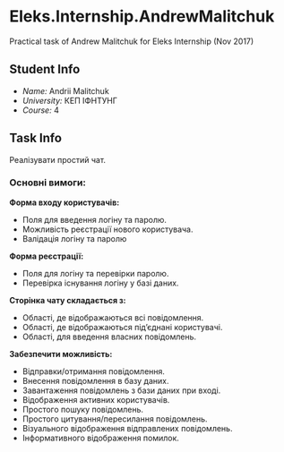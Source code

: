 # Eleks.Internship.AndrewMalitchuk
Practical task of Andrew Malitchuk for Eleks Internship (Nov 2017)
## Student Info
* *Name:* Andrii Malitchuk
* *University:* КЕП ІФНТУНГ
* *Course:* 4
## Task Info
Реалізувати простий чат.

### Основні вимоги:

**Форма входу користувачів:**
* Поля для введення логіну та паролю.
* Можливість реєстрації нового користувача.
* Валідація логіну та паролю

**Форма реєстрації:**
* Поля для логіну та перевірки паролю.
* Перевірка існування логіну у базі даних.

**Сторінка чату складається з:**
* Області, де відображаються всі повідомлення.
* Області, де відображаються під’єднані користувачі.
* Області, для введення власних повідомлень.

**Забезпечити можливість:**
*	Відправки/отримання повідомлення.
*	Внесення повідомлення в базу даних.
*	Завантаження повідомлень з бази даних при вході.
*	Відображення активних користувачів.
*	Простого пошуку повідомлень.
*	Простого цитування/пересилання повідомлень.
*	Візуального відображення відправлених повідомлень.
*	Інформативного відображення помилок.
